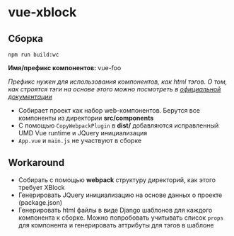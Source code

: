 # vue-xblock

## Сборка

```shell script
npm run build:wc
```
**Имя/префикс компонентов:** vue-foo

*Префикс нужен для использования компонентов, как html тэгов.
О том, как строятся тэги на основе этого можно посмотреть в 
[официальной документации](https://cli.vuejs.org/guide/build-targets.html#bundle-that-registers-multiple-web-components)*


- Собирает проект как набор web-компонентов. Берутся все компоненты из директории **src/components**
- С помощью ```CopyWebpackPlugin``` в **dist/** добавляются исправленный UMD Vue runtime и JQuery инициализация
- ```App.vue``` и ```main.js``` не участвуют в сборке


## Workaround

- Собирать с помощью **webpack** структуру директорий, как этого требует XBlock  
- Генерировать JQuery инициализацию на основе данных о проекте (package.json)
- Генерировать html файлы в виде Django шаблонов для каждого компонента к сборке. Можно попробовать учитывать список ```props``` для компонента и генерировать аттрибуты для тэгов в шаблоне



